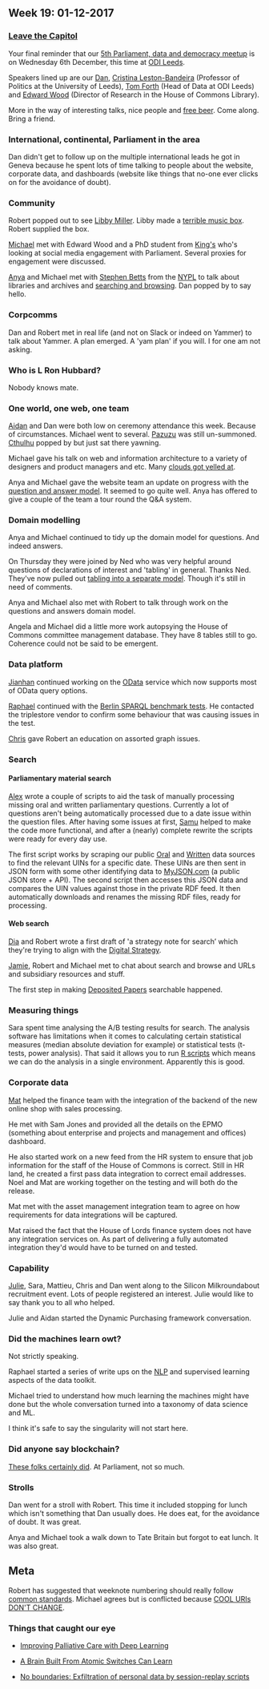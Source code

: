 ## Week 19: 01-12-2017

### [Leave the Capitol](https://www.youtube.com/watch?v=GpMoRS_9bcM)

Your final reminder that our [5th Parliament, data and democracy meetup](https://attending.io/events/parliament-data-and-democracy-meetup-5) is on Wednesday 6th December, this time at [ODI Leeds](http://leeds.theodi.org/).

Speakers lined up are our [Dan](https://twitter.com/dasbarrett), [Cristina Leston-Bandeira](https://twitter.com/estrangeirada) (Professor of Politics at the University of Leeds), [Tom Forth](https://twitter.com/thomasforth) (Head of Data at ODI Leeds) and [Edward Wood](https://twitter.com/edwardwood99) (Director of Research in the House of Commons Library).

More in the way of interesting talks, nice people and [free beer](https://en.wiktionary.org/wiki/free_as_in_beer). Come along. Bring a friend.

### International, continental, Parliament in the area

Dan didn't get to follow up on the multiple international leads he got in Geneva because he spent lots of time talking to people about the website, corporate data, and dashboards (website like things that no-one ever clicks on for the avoidance of doubt).
 
### Community

Robert popped out to see [Libby Miller](https://twitter.com/libbymiller). Libby made a [terrible music box](https://twitter.com/libbymiller/status/931570611536703488). Robert supplied the box. 

[Michael](https://twitter.com/fantasticlife) met with Edward Wood and a PhD student from [King's](https://www.kcl.ac.uk/index.aspx) who's looking at social media engagement with Parliament. Several proxies for engagement were discussed.

[Anya](https://twitter.com/bitten_) and Michael met with [Stephen Betts](https://twitter.com/stephenbetts) from the [NYPL](https://www.nypl.org) to talk about libraries and archives and [searching and browsing](http://smethur.st/posts/176135866). Dan popped by to say hello.

### Corpcomms

Dan and Robert met in real life (and not on Slack or indeed on Yammer) to talk about Yammer. A plan emerged. A 'yam plan' if you will. I for one am not asking.

### Who is L Ron Hubbard?

Nobody knows mate.

### One world, one web, one team

[Aidan](https://twitter.com/aidan_morgan) and Dan were both low on ceremony attendance this week. Because of circumstances. Michael went to several. [Pazuzu](https://en.m.wikipedia.org/wiki/Pazuzu) was still un-summoned. [Cthulhu](https://en.wikipedia.org/wiki/Cthulhu) popped by but just sat there yawning.

Michael gave his talk on web and information architecture to a variety of designers and product managers and etc. Many [clouds got yelled at](http://i0.kym-cdn.com/photos/images/original/001/044/247/297.png).

Anya and Michael gave the website team an update on progress with the [question and answer model](https://ukparliament.github.io/ontologies/question-and-answer/question-and-answer-ontology.html). It seemed to go quite well. Anya has offered to give a couple of the team a tour round the Q&A system.

### Domain modelling

Anya and Michael continued to tidy up the domain model for questions. And indeed answers.

On Thursday they were joined by Ned who was very helpful around questions of declarations of interest and 'tabling' in general. Thanks Ned. They've now pulled out [tabling into a separate model](https://ukparliament.github.io/ontologies/tabling/tabling-ontology.html). Though it's still in need of comments.

Anya and Michael also met with Robert to talk through work on the questions and answers domain model.

Angela and Michael did a little more work autopsying the House of Commons committee management database. They have 8 tables still to go. Coherence could not be said to be emergent.

### Data platform

[Jianhan](https://twitter.com/jianhanzhu) continued working on the [OData](http://www.odata.org/) service which now supports most of OData query options.

[Raphael](https://twitter.com/raphaelleung) continued with the [Berlin SPARQL benchmark tests](http://wifo5-03.informatik.uni-mannheim.de/bizer/berlinsparqlbenchmark/). He contacted the triplestore vendor to confirm some behaviour that was causing issues in the test. 

[Chris](https://twitter.com/chrisalcockdev) gave Robert an education on assorted graph issues.

### Search

#### Parliamentary material search

[Alex](https://twitter.com/alexedwardh) wrote a couple of scripts to aid the task of manually processing missing oral and written parliamentary questions. Currently a lot of questions aren't being automatically processed due to a date issue within the question files. After having some issues at first, [Samu](https://twitter.com/langsamu) helped to make the code more functional, and after a (nearly) complete rewrite the scripts were ready for every day use.

The first script works by scraping our public [Oral](https://publications.parliament.uk/pa/cm/cmfutoral/futoral.htm) and [Written](http://www.parliament.uk/business/publications/written-questions-answers-statements/written-questions-answers/?page=1&max=100) data sources to find the relevant UINs for a specific date. These UINs are then sent in JSON form with some other identifying data to [MyJSON.com](http://myjson.com/) (a public JSON store + API). The second script then accesses this JSON data and compares the UIN values against those in the private RDF feed. It then automatically downloads and renames the missing RDF files, ready for processing.

#### Web search

[Dia](https://twitter.com/DN78) and Robert wrote a first draft of 'a strategy note for search’ which they're trying to align with the [Digital Strategy](https://www.parliament.uk/mps-lords-and-offices/offices/bicameral/parliamentary-digital-service/digital-strategy-for-parliament/).

[Jamie](https://twitter.com/oddtype), Robert and Michael met to chat about search and browse and URLs and subsidiary resources and stuff.

The first step in making [Deposited Papers](https://www.parliament.uk/depositedpapers) searchable happened.

### Measuring things

Sara spent time analysing the A/B testing results for search. The analysis software has limitations when it comes to calculating certain statistical measures (median absolute deviation for example) or statistical tests (t-tests, power analysis). That said it allows you to run [R scripts](https://docs.microsoft.com/en-us/power-bi/desktop-r-scripts) which means we can do the analysis in a single environment. Apparently this is good.

### Corporate data

[Mat](https://twitter.com/matiasgermanico) helped the finance team with the integration of the backend of the new online shop with sales processing.

He met with Sam Jones and provided all the details on the EPMO (something about enterprise and projects and management and offices) dashboard.

He also started work on a new feed from the HR system to ensure that job information for the staff of the House of Commons is correct. Still in HR land, he created a first pass data integration to correct email addresses. Noel and Mat are working together on the testing and will both do the release.

Mat met with the asset management integration team to agree on how requirements for data integrations will be captured.

Mat raised the fact that the House of Lords finance system does not have any integration services on. As part of delivering a fully automated integration they'd would have to be turned on and tested.

### Capability

[Julie](https://twitter.com/julietouring), Sara, Mattieu, Chris and Dan went along to the Silicon Milkroundabout recruitment event. Lots of people registered an interest. Julie would like to say thank you to all who helped.

Julie and Aidan started the Dynamic Purchasing framework conversation.

### Did the machines learn owt?

Not strictly speaking.

Raphael started a series of write ups on the [NLP](https://en.wikipedia.org/wiki/Natural_language_processing) and supervised learning aspects of the data toolkit.

Michael tried to understand how much learning the machines might have done but the whole conversation turned into a taxonomy of data science and ML.

I think it's safe to say the singularity will not start here.

### Did anyone say blockchain?

[These folks certainly did](https://www.eventbrite.co.uk/e/blockchain-and-its-applications-for-democracy-tickets-39688862456). At Parliament, not so much.

### Strolls

Dan went for a stroll with Robert. This time it included stopping for lunch which isn't something that Dan usually does. He does eat, for the avoidance of doubt. It was great.

Anya and Michael took a walk down to Tate Britain but forgot to eat lunch. It was also great.

## Meta

Robert has suggested that weeknote numbering should really follow [common standards](https://en.wikipedia.org/wiki/ISO_week_date). Michael agrees but is conflicted because [COOL URIs DON'T CHANGE](https://www.w3.org/Provider/Style/URI).

### Things that caught our eye

* [Improving Palliative Care with Deep Learning](https://arxiv.org/abs/1711.06402)

* [A Brain Built From Atomic Switches Can Learn](https://www.quantamagazine.org/a-brain-built-from-atomic-switches-can-learn-20170920/)

* [No boundaries: Exfiltration of personal data by session-replay scripts](https://freedom-to-tinker.com/2017/11/15/no-boundaries-exfiltration-of-personal-data-by-session-replay-scripts/)